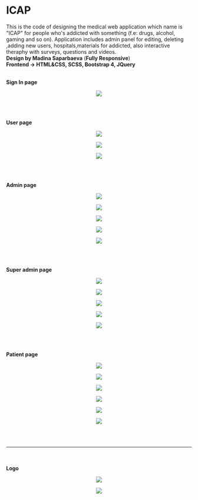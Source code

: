 # ICAP
This is the code of designing the medical web application which name is "ICAP" for people who's addicted with something (f.e: drugs, alcohol, gaming and so on). Application includes admin panel for editing, deleting ,adding new users, hospitals,materials for addicted, also  interactive theraphy with surveys, questions and videos.<br>
<strong>Design by Madina Saparbaeva</strong> (<strong>Fully Responsive</strong>)<br>
<strong>Frontend -> HTML&CSS, SCSS, Bootstrap 4, JQuery</strong><br><br>

<strong>Sign In page</strong><br>
<p align="center"><img src="https://github.com/nurgi17/ICAP/blob/master/a.png"></p><br><br>

<strong>User page</strong><br>
<p align="center"><img src="https://github.com/nurgi17/ICAP/blob/master/b1.png"></p>
<p align="center"><img src="https://github.com/nurgi17/ICAP/blob/master/b2.png"></p>
<p align="center"><img src="https://github.com/nurgi17/ICAP/blob/master/b3.png"></p><br><br>

<strong>Admin page</strong><br>
<p align="center"><img src="https://github.com/nurgi17/ICAP/blob/master/c1.png"></p>
<p align="center"><img src="https://github.com/nurgi17/ICAP/blob/master/c2.png"></p>
<p align="center"><img src="https://github.com/nurgi17/ICAP/blob/master/c3.png"></p>
<p align="center"><img src="https://github.com/nurgi17/ICAP/blob/master/c4.png"></p>
<p align="center"><img src="https://github.com/nurgi17/ICAP/blob/master/c5.png"></p><br><br>

<strong>Super admin page</strong><br>
<p align="center"><img src="https://github.com/nurgi17/ICAP/blob/master/d1.png"></p>
<p align="center"><img src="https://github.com/nurgi17/ICAP/blob/master/d2.png"></p>
<p align="center"><img src="https://github.com/nurgi17/ICAP/blob/master/d3.png"></p>
<p align="center"><img src="https://github.com/nurgi17/ICAP/blob/master/d4.png"></p>
<p align="center"><img src="https://github.com/nurgi17/ICAP/blob/master/d5.png"></p><br><br>

<strong>Patient page</strong><br>
<p align="center"><img src="https://github.com/nurgi17/ICAP/blob/master/e1.png"></p>
<p align="center"><img src="https://github.com/nurgi17/ICAP/blob/master/e2.png"></p>
<p align="center"><img src="https://github.com/nurgi17/ICAP/blob/master/e3.png"></p>
<p align="center"><img src="https://github.com/nurgi17/ICAP/blob/master/e4.png"></p>
<p align="center"><img src="https://github.com/nurgi17/ICAP/blob/master/e5.png"></p>
<p align="center"><img src="https://github.com/nurgi17/ICAP/blob/master/e6.png"></p><br><br>

<hr> <br><br>
<strong>Logo</strong><br>
<p align="center"><img src="https://github.com/nurgi17/ICAP/blob/master/logo.png"></p>
<p align="center"><img src="https://github.com/nurgi17/ICAP/blob/master/logo1.png"></p><br><br>





